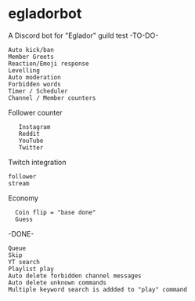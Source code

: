 # egladorbot
A Discord bot for "Eglador" guild
test
-TO-DO-

    Auto kick/ban
    Member Greets
    Reaction/Emoji response
    Levelling
    Auto moderation
    Forbidden words
    Timer / Scheduler
    Channel / Member counters

Follower counter

       Instagram
       Reddit
       YouTube
       Twitter

Twitch integration

    follower
    stream

Economy

      Coin flip = "base done"
      Guess

-DONE-

    Queue
    Skip
    YT search
    Playlist play
    Auto delete forbidden channel messages
    Auto delete unknown commands
    Multiple keyword search is addded to "play" command